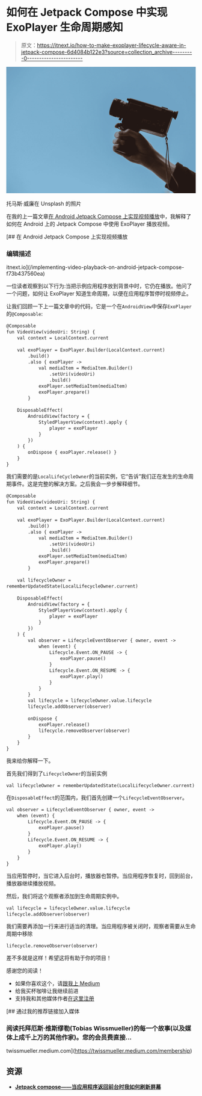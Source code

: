 # 如何在 Jetpack Compose 中实现 ExoPlayer 生命周期感知

> 原文：<https://itnext.io/how-to-make-exoplayer-lifecycle-aware-in-jetpack-compose-6d4084b122e3?source=collection_archive---------0----------------------->

![](img/61b354bc44a45cb039d20064a9f4c761.png)

托马斯·威廉在 Unsplash 的照片

在我的上一篇文章[在 Android Jetpack Compose 上实现视频播放](/implementing-video-playback-on-android-jetpack-compose-f73b437560ea)中，我解释了如何在 Android 上的 Jetpack Compose 中使用 ExoPlayer 播放视频。

[](/implementing-video-playback-on-android-jetpack-compose-f73b437560ea) [## 在 Android Jetpack Compose 上实现视频播放

### 编辑描述

itnext.io](/implementing-video-playback-on-android-jetpack-compose-f73b437560ea) 

一位读者观察到以下行为:当把示例应用程序放到背景中时，它仍在播放。他问了一个问题，如何让 ExoPlayer 知道生命周期，以便在应用程序暂停时视频停止。

让我们回顾一下上一篇文章中的代码，它是一个在`AndroidView`中保存`ExoPlayer`的`@Composable`:

```
@Composable
fun VideoView(videoUri: String) {
    val context = LocalContext.current

    val exoPlayer = ExoPlayer.Builder(LocalContext.current)
        .build()
        .also { exoPlayer ->
            val mediaItem = MediaItem.Builder()
                .setUri(videoUri)
                .build()
            exoPlayer.setMediaItem(mediaItem)
            exoPlayer.prepare()
        }

    DisposableEffect(
        AndroidView(factory = {
            StyledPlayerView(context).apply {
                player = exoPlayer
            }
        })
    ) {
        onDispose { exoPlayer.release() }
    }
}
```

我们需要的是`LocalLifeCycleOwner`的当前实例，它“告诉”我们正在发生的生命周期事件。这是完整的解决方案。之后我会一步步解释细节。

```
@Composable
fun VideoView(videoUri: String) {
    val context = LocalContext.current

    val exoPlayer = ExoPlayer.Builder(LocalContext.current)
        .build()
        .also { exoPlayer ->
            val mediaItem = MediaItem.Builder()
                .setUri(videoUri)
                .build()
            exoPlayer.setMediaItem(mediaItem)
            exoPlayer.prepare()
        }

    val lifecycleOwner = rememberUpdatedState(LocalLifecycleOwner.current)

    DisposableEffect(
        AndroidView(factory = {
            StyledPlayerView(context).apply {
                player = exoPlayer
            }
        })
    ) {
        val observer = LifecycleEventObserver { owner, event ->
            when (event) {
                Lifecycle.Event.ON_PAUSE -> {
                    exoPlayer.pause()
                }
                Lifecycle.Event.ON_RESUME -> {
                    exoPlayer.play()
                }
            }
        }
        val lifecycle = lifecycleOwner.value.lifecycle
        lifecycle.addObserver(observer)

        onDispose {
            exoPlayer.release()
            lifecycle.removeObserver(observer)
        }
    }
}
```

我来给你解释一下。

首先我们得到了`LifecycleOwner`的当前实例

```
val lifecycleOwner = rememberUpdatedState(LocalLifecycleOwner.current)
```

在`DisposableEffect`的范围内，我们首先创建一个`LifecycleEventObserver`。

```
val observer = LifecycleEventObserver { owner, event ->
    when (event) {
        Lifecycle.Event.ON_PAUSE -> {
            exoPlayer.pause()
        }
        Lifecycle.Event.ON_RESUME -> {
            exoPlayer.play()
        }
    }
}
```

当应用暂停时，当它进入后台时，播放器也暂停。当应用程序恢复时，回到前台，播放器继续播放视频。

然后，我们将这个观察者添加到生命周期实例中。

```
val lifecycle = lifecycleOwner.value.lifecycle
lifecycle.addObserver(observer)
```

我们需要再添加一行来进行适当的清理。当应用程序被关闭时，观察者需要从生命周期中移除

```
lifecycle.removeObserver(observer)
```

差不多就是这样！希望这将有助于你的项目！

感谢您的阅读！

*   如果你喜欢这个，请[跟我上 Medium](https://twissmueller.medium.com/)
*   给我买杯咖啡让我继续前进
*   支持我和其他媒体作者[在这里注册](https://twissmueller.medium.com/membership)

[](https://twissmueller.medium.com/membership) [## 通过我的推荐链接加入媒体

### 阅读托拜厄斯·维斯缪勒(Tobias Wissmueller)的每一个故事(以及媒体上成千上万的其他作家)。您的会员费直接…

twissmueller.medium.com](https://twissmueller.medium.com/membership) 

## 资源

*   [**Jetpack compose——当应用程序返回前台时我如何刷新屏幕**](https://stackoverflow.com/a/66807899/1065468)